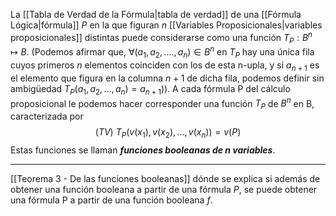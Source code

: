 La [[Tabla de Verdad de la Fórmula|tabla de verdad]] de una [[Fórmula Lógica|fórmula]] $P$ en la que figuran $n$ [[Variables Proposicionales|variables proposicionales]] distintas puede considerarse como una función $T_P:B^n↦B$. 
(Podemos afirmar que, $∀(a_1,a_2,....,a_n)∈B^n$ en $T_P$ hay una única fila cuyos primeros $n$ elementos coinciden con los de esta n-upla, y si $a_{n+1}$ es el elemento que figura en la columna $n+1$ de dicha fila, podemos definir sin ambigüedad $T_P(a_1,a_2,...,a_n)=a_{n+1})$).
A cada fórmula P del cálculo proposicional le podemos hacer corresponder una función $T_P$ de $B^n$ en B, caracterizada por$$(TV)\ T_P(v(x_1),v(x_2),...,v(x_n))=v(P)$$
Estas funciones se llaman ***funciones booleanas de n variables***.
***
[[Teorema 3 - De las funciones booleanas]] dónde se explica si además de obtener una función booleana a partir de una fórmula $P$, se puede obtener una fórmula P a partir de una función booleana $f$.